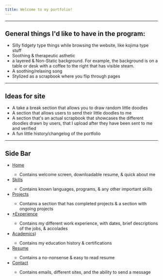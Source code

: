 ```yaml
---
title: Welcome to my portfolio!
---
```

<hr>
<h2>General things I'd like to have in the program:</h2>
<ul>
  <li>Silly fidgety type things while browsing the website, like kojima type stuff</li>
  <li>Soothing & therapeutic asthetic</li>
  <li>a layered & Non-Static background. For example, the background is on a table or desk with a coffee to the right that has visible steam.</li>
  <li>A soothing/relaxing song</li>
  <li>Stylized as a scrapbook where you flip through pages</li>
</ul>
<hr>
<h2>Ideas for site</h2>
<ul>
  <li>A take a break section that allows you to draw random little doodles</li>
  <li>A section that allows users to send their little doodles to me</li>
  <li>A section that's an actual scrapbook that showcases the different doodles drawn by users, that I upload after they have been sent to me and verified</li>
  <li>A fun little history/changelog of the portfolio</li>
</ul>
<hr>
<h2>Side Bar</h2>
<ul>
<li><a href="">Home</a></li>
  <ul>
  <li>Contains welcome screen, downloadable resume, & quick about me</li>
  </ul>
<li><a href="">Skills</a></li>
  <ul>
  <li>Contains known languages, programs, & any other important skills</li>
  </ul>
<li><a href="">Projects</a></li>
  <ul>
  <li>Contains a section that has completed projects & a section with ongoing projects</li>
  </ul>
<li><a href="">*Experience</a></li>
  <ul>
  <li>Contains my different work experience, with dates, brief descriptions of the jobs, & accolades</li>
  </ul>
<li><a href="">Academics</a>)</li>
  <ul>
  <li>Contains my education history & certifications</li>
  </ul>
<li><a href="">Resume</a></li>
  <ul>
  <li>Contains a no-nonsense & easy to read resume</li>
  </ul>
<li><a href="">Contact</a></li>
  <ul>
  <li>Contains emails, different sites, and the ability to send a message</li>
  </ul>
</ul>
